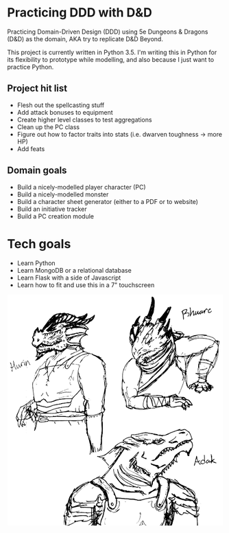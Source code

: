 # Practicing DDD with D&D

Practicing Domain-Driven Design (DDD) using 5e Dungeons & Dragons (D&D) as the domain, AKA try to replicate D&D Beyond.

This project is currently written in Python 3.5. I'm writing this in Python for its flexibility to prototype
while modelling, and also because I just want to practice Python.

## Project hit list
* Flesh out the spellcasting stuff
* Add attack bonuses to equipment
* Create higher level classes to test aggregations
* Clean up the PC class
* Figure out how to factor traits into stats (i.e. dwarven toughness -> more HP)
* Add feats

## Domain goals
* Build a nicely-modelled player character (PC)
* Build a nicely-modelled monster
* Build a character sheet generator (either to a PDF or to website)
* Build an initiative tracker
* Build a PC creation module

# Tech goals
* Learn Python
* Learn MongoDB or a relational database
* Learn Flask with a side of Javascript
* Learn how to fit and use this in a 7" touchscreen

![Dragonborn Squad](images/dragonborn_squad.png)
